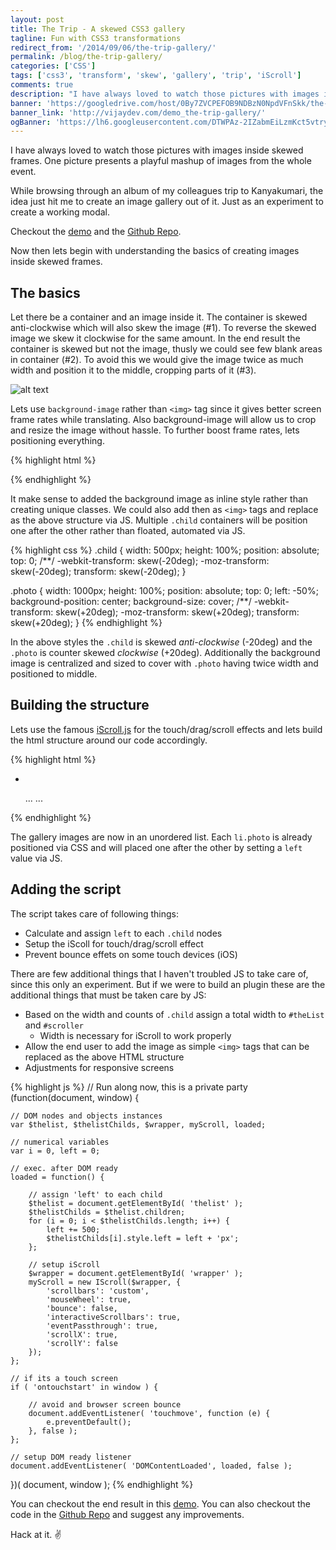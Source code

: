 ```yaml
---
layout: post
title: The Trip - A skewed CSS3 gallery
tagline: Fun with CSS3 transformations
redirect_from: '/2014/09/06/the-trip-gallery/'
permalink: /blog/the-trip-gallery/
categories: ['CSS']
tags: ['css3', 'transform', 'skew', 'gallery', 'trip', 'iScroll']
comments: true
description: "I have always loved to watch those pictures with images inside skewed frames. One picture presents a playful mashup of images from the whole event. While browsing through an album of my colleagues trip to Kanyakumari, the idea just hit me to create an image gallery out of it. Just as an experiment to create a working modal."
banner: 'https://googledrive.com/host/0By7ZVCPEFOB9NDBzN0NpdVFnSkk/the-trip.jpg'
banner_link: 'http://vijaydev.com/demo_the-trip-gallery/'
ogBanner: 'https://lh6.googleusercontent.com/DTWPAz-2IZabmEiLzmKct5vtryxlnO-LIRpiTuB4rRoFcMo48djI_BDC-ICzdDTknWyngBNISKo=w1896-h899'
---
```


I have always loved to watch those pictures with images inside skewed frames. One picture presents a playful mashup of images from the whole event.

While browsing through an album of my colleagues trip to Kanyakumari, the idea just hit me to create an image gallery out of it. Just as an experiment to create a working modal.

Checkout the [demo](http://vijaydev.com/demo_the-trip-gallery/) and the [Github Repo](https://github.com/vijaydevin/demo_the-trip-gallery).

Now then lets begin with understanding the basics of creating images inside skewed frames.

<!-- more -->

## The basics

Let there be a container and an image inside it. The container is skewed anti-clockwise which will also skew the image (#1). To reverse the skewed image we skew it clockwise for the same amount. In the end result the container is skewed but not the image, thusly we could see few blank areas in container (#2). To avoid this we would give the image twice as much width and position it to the middle, cropping parts of it (#3).

![alt text](https://googledrive.com/host/0By7ZVCPEFOB9NDBzN0NpdVFnSkk/the-trip-info.jpg "Problem with skew and its solution")

Lets use ```background-image``` rather than ```<img>``` tag since it gives better screen frame rates while translating. Also background-image will allow us to crop and resize the image without hassle. To further boost frame rates, lets positioning everything.

{% highlight html %}
<div class="child" style="left:0">
	<div class="photo" style="backgroung-image: url(img.jpg)"></div>
</div>
{% endhighlight %}

It make sense to added the background image as inline style rather than creating unique classes. We could also add then as ```<img>``` tags and replace as the above structure via JS. Multiple ```.child``` containers will be position one after the other rather than floated, automated via JS.

{% highlight css %}
.child {
	width: 500px;
	height: 100%;
	position: absolute;
	top: 0;
	/**/
	-webkit-transform: skew(-20deg);
	-moz-transform: skew(-20deg);
	transform: skew(-20deg);
}

.photo {
	width: 1000px;
	height: 100%;
	position: absolute;
	top: 0;
	left: -50%;
	background-position: center;
	background-size: cover;
	/**/
	-webkit-transform: skew(+20deg);
	-moz-transform: skew(+20deg);
	transform: skew(+20deg);
}
{% endhighlight %}

In the above styles the ```.child``` is skewed _anti-clockwise_ (-20deg) and the ```.photo``` is counter skewed  _clockwise_ (+20deg). Additionally the background image is centralized and sized to cover with ```.photo``` having twice width and positioned to middle.

## Building the structure

Lets use the famous [iScroll.js](http://iscrolljs.com/) for the touch/drag/scroll effects and lets build the html structure around our code accordingly.

{% highlight html %}
<div id="wrapper">
	<div id="scroller">
		<ul id="thelist">
			<li class="child">
				<div class="photo"
					 style="background-image: url(img.jpg)">
				</div>
			</li>
			...
			...
		</ul>
	</div>
</div>
{% endhighlight %}

The gallery images are now in an unordered list. Each ```li.photo``` is already positioned via CSS and will placed one after the other by setting a ```left``` value via JS.

## Adding the script

The script takes care of following things:

* Calculate and assign ```left``` to each ```.child``` nodes
* Setup the iScoll for touch/drag/scroll effect
* Prevent bounce effets on some touch devices (iOS)

There are few additional things that I haven't troubled JS to take care of, since this only an experiment. But if we were to build an plugin these are the additional things that must be taken care by JS:

* Based on the width and counts of ```.child``` assign a total width to ```#theList``` and ```#scroller```
  * Width is necessary for iScroll to work properly
* Allow the end user to add the image as simple ```<img>``` tags that can be replaced as the above HTML structure
* Adjustments for responsive screens

{% highlight js %}
// Run along now, this is a private party
(function(document, window) {

	// DOM nodes and objects instances
	var $thelist, $thelistChilds, $wrapper, myScroll, loaded;

	// numerical variables
	var i = 0, left = 0;

	// exec. after DOM ready
	loaded = function() {

		// assign 'left' to each child
		$thelist = document.getElementById( 'thelist' );
		$thelistChilds = $thelist.children;
		for (i = 0; i < $thelistChilds.length; i++) {
			left += 500;
			$thelistChilds[i].style.left = left + 'px';
		};

		// setup iScroll
		$wrapper = document.getElementById( 'wrapper' );
		myScroll = new IScroll($wrapper, {
			'scrollbars': 'custom',
			'mouseWheel': true,
			'bounce': false,
			'interactiveScrollbars': true,
			'eventPassthrough': true,
			'scrollX': true,
			'scrollY': false
		});
	};

	// if its a touch screen
	if ( 'ontouchstart' in window ) {

		// avoid and browser screen bounce
		document.addEventListener( 'touchmove', function (e) {
			e.preventDefault();
		}, false );
	};
	
	// setup DOM ready listener
	document.addEventListener( 'DOMContentLoaded', loaded, false );
})( document, window );
{% endhighlight %}

You can checkout the end result in this [demo](http://vijaydev.com/demo_the-trip-gallery/). You can also checkout the code in the [Github Repo](https://github.com/vijaydevin/demo_the-trip-gallery) and suggest any improvements.

Hack at it. :v:
